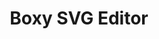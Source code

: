 ---
name: boxy-svg
host: boxy-svg.com
origin: https://boxy-svg.com
pathname: /
search: ''
href: https://boxy-svg.com/
title: Boxy SVG Editor
ogTitle: ''
twitterTitle: ''
description: ''
ogDescription: ''
image: ''
ogImage: ''
twitterImage: ''
keywords: ''

---